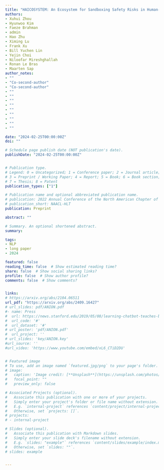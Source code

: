 ```yaml
---
title: "HAICOSYSTEM: An Ecosystem for Sandboxing Safety Risks in Human-AI Interactions"
authors:
- Xuhui Zhou
- Hyunwoo Kim
- Faeze Brahman
- admin
- Hao Zhu
- Ximing Lu
- Frank Xu
- Bill Yuchen Lin
- Yejin Choi
- Niloofar Mireshghallah
- Ronan Le Bras
- Maarten Sap
author_notes:
- ""
- "Co-second-author"
- "Co-second-author"
- ""
- ""
- ""
- ""
- ""
- ""
- ""
- ""
- ""

date: "2024-02-25T00:00:00Z"
doi: ""

# Schedule page publish date (NOT publication's date).
publishDate: "2024-02-25T00:00:00Z"


# Publication type.
# Legend: 0 = Uncategorized; 1 = Conference paper; 2 = Journal article;
# 3 = Preprint / Working Paper; 4 = Report; 5 = Book; 6 = Book section;
# 7 = Thesis; 8 = Patent
publication_types: ["1"]

# Publication name and optional abbreviated publication name.
# publication: 2022 Annual Conference of the North American Chapter of the Association for Computational Linguistics
# publication_short: NAACL-HLT
publication: Preprint

abstract: ""

# Summary. An optional shortened abstract.
summary:

tags:
- NLP
- long paper
- 2024

featured: false
reading_time: false  # Show estimated reading time?
share: false  # Show social sharing links?
profile: false  # Show author profile?
comments: false  # Show comments?


links:
# https://arxiv.org/abs/2104.06511
url_pdf: "https://arxiv.org/abs/2409.16427"
# url_slides: pdf/ANION.pdf
#- name: Press
#  url: https://news.stanford.edu/2019/05/08/learning-chatbot-teaches-beats-flashcards/
#  url_code: '#'
#  url_dataset: '#'
# url_poster: 'pdf/ANION.pdf'
#  url_project: ''
# url_slides: 'key/ANION.key'
#url_source: ''
#url_video: 'https://www.youtube.com/embed/xL6_CTiD2DU'


# Featured image
# To use, add an image named `featured.jpg/png` to your page's folder.
# image:
#   caption: 'Image credit: [**Unsplash**](https://unsplash.com/photos/pLCdAaMFLTE)'
#   focal_point: ""
#   preview_only: false

# Associated Projects (optional).
#   Associate this publication with one or more of your projects.
#   Simply enter your project's folder or file name without extension.
#   E.g. `internal-project` references `content/project/internal-project/index.md`.
#   Otherwise, set `projects: []`.
# projects:
# - internal-project

# Slides (optional).
#   Associate this publication with Markdown slides.
#   Simply enter your slide deck's filename without extension.
#   E.g. `slides: "example"` references `content/slides/example/index.md`.
#   Otherwise, set `slides: ""`.
# slides: example


---
```



<!-- {{% callout note %}}
Click the *Cite* button above to demo the feature to enable visitors to import publication metadata into their reference management software.
{{% /callout %}}

{{% callout note %}}
Create your slides in Markdown - click the *Slides* button to check out the example.
{{% /callout %}}

Supplementary notes can be added here, including [code, math, and images](https://wowchemy.com/docs/writing-markdown-latex/). -->
